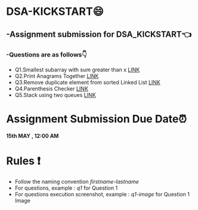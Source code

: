 # DSA-KICKSTART:smile:
## -Assignment submission for DSA_KICKSTART:point_left:

### -Questions are as follows:point_down:
* Q1.Smallest subarray with sum greater than x [LINK](https://practice.geeksforgeeks.org/problems/smallest-subarray-with-sum-greater-than-x5651/1) </li> 
* Q2.Print Anagrams Together [LINK](https://practice.geeksforgeeks.org/problems/print-anagrams-together/1) </li>
* Q3.Remove duplicate element from sorted Linked List [LINK](https://practice.geeksforgeeks.org/problems/remove-duplicate-element-from-sorted-linked-list/1)</li>
* Q4.Parenthesis Checker  [LINK](https://practice.geeksforgeeks.org/problems/parenthesis-checker2744/1)</li>
* Q5.Stack using two queues   [LINK](https://practice.geeksforgeeks.org/problems/stack-using-two-queues/1)</li>

# Assignment Submission Due Date:alarm_clock:
**15th MAY , 12:00 AM**

# Rules :exclamation:
* Follow the naming convention *firstname-lastname*
* For questions, example : *q1* for Question 1
* For questions execution screenshot, example : *q1-image* for Question 1 Image